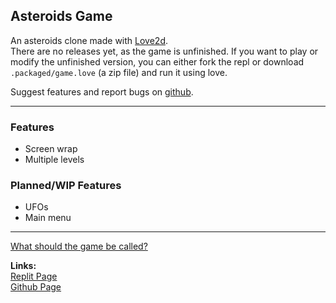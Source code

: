 ## Asteroids Game

An asteroids clone made with [Love2d](https://love2d.org/).  
There are no releases yet, as the game is unfinished. If you want to play or modify the unfinished version, you can either fork the repl or download `.packaged/game.love` (a zip file) and run it using love.

Suggest features and report bugs on [github](https://github.com/ChicknTurtle/love2d-asteroids/issues).

---

### Features
- Screen wrap
- Multiple levels

### Planned/WIP Features
- UFOs
- Main menu

---

[What should the game be called?](https://github.com/ChicknTurtle/love2d-asteroids/issues/1)

**Links:**  
[Replit Page](https://replit.com/@ChicknTurtle/Asteroids-Game)  
[Github Page](https://github.com/ChicknTurtle/love2d-asteroids)
